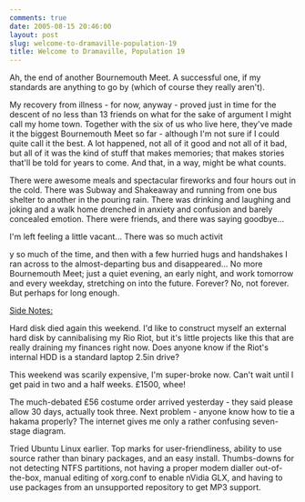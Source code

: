 ```yaml
---
comments: true
date: 2005-08-15 20:46:00
layout: post
slug: welcome-to-dramaville-population-19
title: Welcome to Dramaville, Population 19
---
```


Ah, the end of another Bournemouth Meet.  A successful one, if my standards are anything to go by (which of course they really aren't).  

My recovery from illness - for now, anyway - proved just in time for the descent of no less than 13 friends on what for the sake of argument I might call my home town.  Together with the six of us who live here, they've made it the biggest Bournemouth Meet so far - although I'm not sure if I could quite call it the best.  A lot happened, not all of it good and not all of it bad, but all of it was the kind of stuff that makes memories; that makes stories that'll be told for years to come.  And that, in a way, might be what counts.  

There were awesome meals and spectacular fireworks and four hours out in the cold.  There was Subway and Shakeaway and running from one bus shelter to another in the pouring rain.  There was drinking and laughing and joking and a walk home drenched in anxiety and confusion and barely concealed emotion.  There were friends, and there was saying goodbye...  

I'm left feeling a little vacant...  There was so much activit  

y so much of the time, and then with a few hurried hugs and handshakes I ran across to the almost-departing bus and disappeared...  No more Bournemouth Meet; just a quiet evening, an early night, and work tomorrow and every weekday, stretching on into the future.  Forever?  No, not forever.  But perhaps for long enough.  

<u>Side Notes:</u>  

Hard disk died again this weekend.  I'd like to construct myself an external hard disk by cannibalising my Rio Riot, but it's little projects like this that are really draining my finances right now.  Does anyone know if the Riot's internal HDD is a standard laptop 2.5in drive?  

This weekend was scarily expensive, I'm super-broke now.  Can't wait until I get paid in two and a half weeks.  £1500, whee!  

The much-debated £56 costume order arrived yesterday - they said please allow 30 days, actually took three.  Next problem - anyone know how to tie a hakama properly?  The internet gives me only a rather confusing seven-stage diagram.  

Tried Ubuntu Linux earlier.  Top marks for user-friendliness, ability to use source rather than binary packages, and an easy install.  Thumbs-downs for not detecting NTFS partitions, not having a proper modem dialler out-of-the-box, manual editing of xorg.conf to enable nVidia GLX, and having to use packages from an unsupported repository to get MP3 support.

